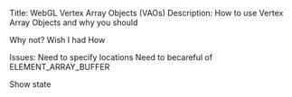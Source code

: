 Title: WebGL Vertex Array Objects (VAOs)
Description: How to use Vertex Array Objects and why you should

Why not?
Wish I had
How

Issues: Need to specify locations
Need to becareful of ELEMENT_ARRAY_BUFFER

Show state

